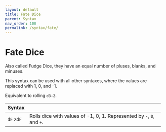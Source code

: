 ```yaml
---
layout: default
title: Fate Dice
parent: Syntax
nav_order: 100
permalink: /syntax/fate/
---
```


# Fate Dice

Also called Fudge Dice, they have an equal number of pluses, blanks, and minuses.

This syntax can be used with all other syntaxes, where the values are replaced with 1, 0, and -1.

Equivalent to rolling `d3-2`.

| Syntax            |                                                                                                                 |
|-------------------|-----------------------------------------------------------------------------------------------------------------|
| `dF` `XdF`        | Rolls dice with values of -1, 0, 1. Represented by `-`, `0`, and `+`.                                           |
